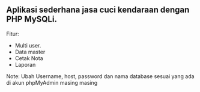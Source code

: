 Aplikasi sederhana jasa cuci kendaraan dengan PHP MySQLi.
---
Fitur:
- Multi user.
- Data master
- Cetak Nota
- Laporan

Note: 
Ubah Username, host, password dan nama database sesuai yang ada di akun phpMyAdmin masing masing
